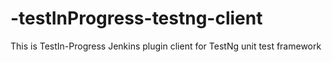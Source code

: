 -testInProgress-testng-client
=============================

This is TestIn-Progress Jenkins plugin client for TestNg unit test framework
